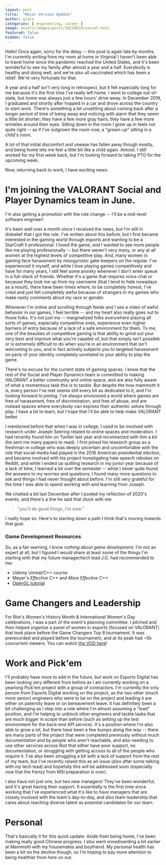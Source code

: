```yaml
---
layout: post
title:  "Major Version Update"
author: grace
categories: [ engineering, career ]
image: assets/images/posts/20210510/sunset.heic
featured: false
hidden: false
---
```


Hello! Once again, sorry for the delay -- this post is again late by months. I'm currently writing from my room at home in Virginia! I haven't been able 
to travel home since the pandemic reached the United States, and it's been wonderful to see my family after almost a year and a half. Everybody is healthy and 
doing well, and we're also all vaccinated which has been a relief. We're very fortunate for that. 

A year and a half isn't very long in retrospect, but it felt especially long for me because it's the first time I've really left home. I went to college out-of-state, but home was always just a few hours' drive away. In December 2019, I graduated and shortly after hopped in a car and drove across the country to start work. There's something a bit unsettling about coming back after a longer period of time of being away and noticing with alarm that they seem a little bit shorter; they have a few more gray hairs; they have a few more wrinkles around their eyes. Sitting down in the room I grew up in feels not quite right -- as if I've outgrown the room now, a "grown-up" sitting in a child's room. 

A lot of that initial discomfort and unease has fallen away though mostly, and being home lets me feel a little bit like a child again. Almost. I still worked for my first week back, but I'm looking forward to taking PTO for the upcoming week. 

Now, returning back to work, I have exciting news:

# I'm joining the VALORANT Social and Player Dynamics team in June.

I'm also getting a promotion with the role change -- I'll be a mid-level software engineer! 

It's been well over a month since I received the news, but I'm still in disbelief that I got the role. I've written about this before, but I first became interested in the gaming world through esports and wanting to be a StarCraft II professional. I loved the game, and I wanted to see more people like me playing professionally -- but there weren't very many, or any at all women at the highest levels of competitive play. And, many women in gaming face harassment by misogynistic gate-keepers on the regular. I've experienced it myself, and while I love playing games competitively and have for many years, I still feel some anxiety whenever I don't enter queue in a full-stack of friends. Whether it's a game that requires voice chat or because they look me up from my username (that I tend to hide nowadays as a result), there have been times where, to be completely honest, I've cried and just felt completely awful because of strangers in my games who make nasty comments about my race or gender. 

Whenever I'm online and scrolling through feeds and I see a video of awful behavior in our games, I feel terrible -- and my heart also really goes out to those folks. It's not just me -- marginalized folks everywhere playing all sorts of games, especially competitive ones, experience even higher barriers of entry because of a lack of a safe environment for them. To me, one of the beauties of competitive gaming is that ability to grind out your very best and improve what you're capable of, but that simply isn't possible or is extremely difficult to do when you're in an environment that isn't welcoming to you, and in fact actively subjects you to targeted harassment on parts of your identity completely unrelated to your ability to play the game. 

There's no excuse for the current state of gaming spaces. I know that the rest of the Social and Player Dynamics team is committed to making VALORANT a better community and online space, and are also fully aware of what a momentous task this is to tackle. But despite the how mammoth it is, every person I've met seems still every bit as dedicated to it, and I'm looking forward to joining. I've always envisioned a world where games are free of harassment, free of discrimination, and free of abuse, and are instead spaces where everybody can express their authentic selves through play. I have a lot to learn, but I hope that I'll be able to help make VALORANT better. 

I mentioned before that when I was in college, I used to be involved with research under Joseph Seering related to online spaces and moderation. I had recently found him on Twitter last year and reconnected with him a bit (he sent me many papers to read). I first joined his research group as a freshman in college who was deeply uncertain and uncomfortable with the role that social media had played in the 2016 American presidential election, and became involved with his project investigating hate speech rebukes on Reddit, and while I ended up quitting research in my junior year because of a lack of time, I learned a lot over the semester -- while I never quite found the answers to my worries and questions, I found many more questions to ask and things I had never thought about before. I'm still very grateful for the time I was able to spend working with and learning from Joseph. 

We chatted a bit last December after I posted my reflection of 2020's events, and there's a line he said that stuck with me:

> "you'll do good things, I'm sure." 

I really hope so. Here's to starting down a path I think that's moving towards that goal.

### Game Development Resources

So, as a fair warning, I _know nothing about game development_. I'm not an expert at all, but I figured I would share at least some of the things I'm starting with that my future manager/tech lead J.G. had recommended to me:

- Udemy Unreal/C++ course
- Meyer's _Effective C++_ and _More Effective C++_
- [OpenGL tutorial](http://www.opengl-tutorial.org/)

# Game Changers and Leadership

For Riot's Women's History Month & International Women's Day celebrations, I was a part of the event's planning committee. I pitched and then helped organize a panel of women in esports (focused on VALORANT) that took place before the Game Changers Top 8 tournament. It was prerecorded and played before the tournament, and at its peak had ~5k concurrent viewers. You can watch [the VOD here](https://youtu.be/HQ5Hn9yvb2c)!

# Work and Pick'em

I'll probably have more to add in the future, but work on Esports Digital has been looking very different from before as I am currently working on a yearlong Pick'em project with a group of contractors. I'm currently the only person from Esports Digital working on the project, as the two other (much more senior) engineers who were to be on the project and leading it are either on paternity leave or on bereavement leave. It has definitely been a bit challenging as I step into a role where I'm almost assuming a "lead" position, and I'm helping to unblock other engineers and tackle tasks that are much bigger in scope than before (such as setting up the test environment for the back-end API service). It's a position where I'm also able to grow a lot, but there have been a few bumps along the way -- there are many parts of the project that were completed previously without much documentation and by people who aren't reachable, and also needing to use other services across Riot that either have poor support, no documentation, or struggling with getting access to all of the people who require it. I've also been struggling a bit with a lack of support from the rest of my team, but I've recently raised this as an issue (also after some talking with my tech lead) and hopefully this will be addressed soon (especially now that the frenzy from MSI preparation is over).

I also have not just one, but _two_ new managers! They've been wonderful, and it's great having their support. It essentially is the first time since working that I've experienced what it's like to have managers that are closely involved with the team's day-to-day, and also team leadership that cares about reaching diverse talent as potential candidates for our team. 

# Personal

That's basically it for this quick update. Aside from being home, I've been making really good Chinese progress. I also went snowboarding a bit earlier at Mammoth with my housemates and boyfriend. My personal health has been a bit on the decline though, so I'm hoping to pay more attention to being healthier from here on out.